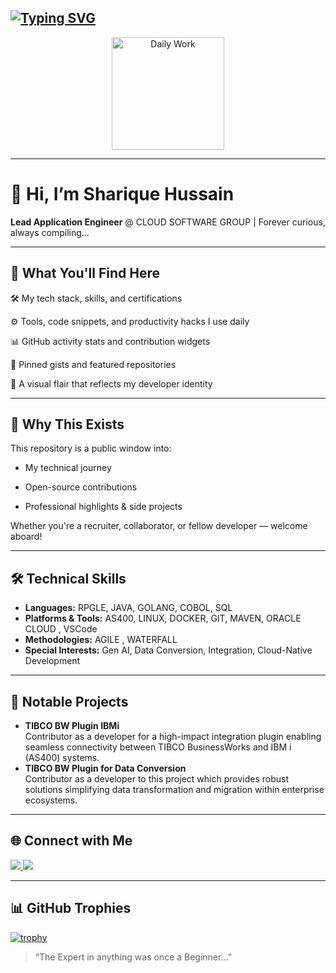 
[![Typing SVG](https://readme-typing-svg.demolab.com?font=Fira+Code&pause=1000&width=435&lines=%F0%9F%91%8BHi%2CI'm+Sharique+Hussain!;%F0%9F%92%BBLead+Engineer%40CloudSoftwareGroup;%F0%9F%9A%80IBM+i%7CJava%7CTIBCO+BW%7CGolang%7CDocker%7CLinux%7CGen-AI)](https://git.io/typing-svg)
---

<p align="center">
  <img alt="Daily Work" height="180px" src="https://i.imgur.com/uhZdH9C.gif" />
</p>

---

# 👋 Hi, I’m Sharique Hussain

**Lead Application Engineer** @ CLOUD SOFTWARE GROUP | Forever curious, always compiling…

---

## 🧠 What You'll Find Here

🛠️  My tech stack, skills, and certifications

⚙️  Tools, code snippets, and productivity hacks I use daily

📊  GitHub activity stats and contribution widgets

📌  Pinned gists and featured repositories

🌟  A visual flair that reflects my developer identity

---

## 💬 Why This Exists

This repository is a public window into:

  -  My technical journey

  -  Open-source contributions

  -  Professional highlights & side projects

Whether you're a recruiter, collaborator, or fellow developer — welcome aboard!

---

## 🛠️ Technical Skills

- **Languages:** RPGLE, JAVA, GOLANG, COBOL, SQL
- **Platforms & Tools:** AS400, LINUX, DOCKER, GIT, MAVEN, ORACLE CLOUD , VSCode
- **Methodologies:** AGILE , WATERFALL
- **Special Interests:** Gen AI, Data Conversion, Integration, Cloud-Native Development

---

## 🌟 Notable Projects

- **TIBCO BW Plugin IBMi**  
  Contributor as a developer for a high-impact integration plugin enabling seamless connectivity between TIBCO BusinessWorks and IBM i (AS400) systems.
- **TIBCO BW Plugin for Data Conversion**  
  Contributor as a developer to this project which provides robust solutions simplifying data transformation and migration within enterprise ecosystems.

---

## 🌐 Connect with Me

<p>
  <a href="https://www.linkedin.com/in/sharique-hussain-learn">
    <img src="https://img.shields.io/badge/LinkedIn-Sharique%20Hussain-blue?style=flat&logo=linkedin" />
  </a>
  <img src="https://komarev.com/ghpvc/?username=shussain-tibco&label=Profile+Views&color=orange&style=flat" />
</p>

<!-- [![LinkedIn](https://img.shields.io/badge/LinkedIn-blue?style=flat&logo=linkedin)](https://www.linkedin.com/in/sharique-hussain-learn) -->

---

## 📊 GitHub Trophies


[![trophy](https://github-profile-trophy.vercel.app/?username=shussain-tibco&theme=gruvbox&no-frame=true&row=1&column=6)](https://github.com/ryo-ma/github-profile-trophy)

<!-- ![Visitor Count](https://komarev.com/ghpvc/?username=shussain-tibco&label=Profile+Views&color=blue&style=flat-square) -->


> “The Expert in anything was once a Beginner…”


<!--
**Sharique55/Sharique55** is a ✨ _special_ ✨ repository because its `README.md` (this file) appears on your GitHub profile.

Here are some ideas to get you started:

- 🔭 I’m currently working on ...
- 🌱 I’m currently learning ...
- 👯 I’m looking to collaborate on ...
- 🤔 I’m looking for help with ...
- 💬 Ask me about ...
- 📫 How to reach me: ...
- 😄 Pronouns: ...
- ⚡ Fun fact: ...
-->
